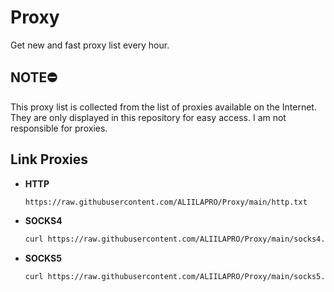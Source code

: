 # Proxy

Get new and fast proxy list every hour.

## NOTE⛔

This proxy list is collected from the list of proxies available on the Internet. They are only displayed in this repository for easy access. I am not responsible for proxies.

## Link Proxies

  - **HTTP**
    ```bash
    https://raw.githubusercontent.com/ALIILAPRO/Proxy/main/http.txt
    ```
  - **SOCKS4**
    ```bash
    curl https://raw.githubusercontent.com/ALIILAPRO/Proxy/main/socks4.txt
    ```
  - **SOCKS5**
    ```bash
    curl https://raw.githubusercontent.com/ALIILAPRO/Proxy/main/socks5.txt
    ```
    
    

